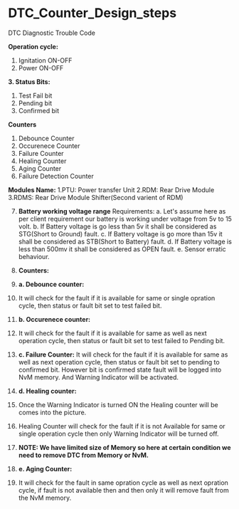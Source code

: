 
# DTC_Counter_Design_steps
DTC Diagnostic Trouble Code

**Operation cycle:**
1. Ignitation ON-OFF
2. Power ON-OFF

**3. Status Bits:**
   1. Test Fail bit
   2. Pending bit
   3. Confirmed bit

**Counters**
1. Debounce Counter
2. Occurenece Counter
3. Failure Counter
4. Healing Counter
5. Aging Counter
6. Failure Detection Counter

**Modules Name:**
1.PTU: Power transfer Unit
2.RDM: Rear Drive Module 
3.RDMS: Rear Drive Module Shifter(Second varient of RDM)

7. **Battery working voltage range**
   Requirements:
   a. Let's assume here as per client requirement our battery is working under voltage from 5v to 15 volt.
   b. If Battery voltage is go less than 5v it shall be considered as STG(Short to Ground) fault.
   c. If Battery voltage is go more than 15v it shall be considered as STB(Short to Battery) fault.
   d. If Battery voltage is less than 500mv it shall be considered as OPEN fault.
   e. Sensor erratic behaviour.

14. **Counters:**
15. **a. Debounce counter:**
16. It will check for the fault if it is available for same or single opration cycle, then status or fault bit set to test failed bit.

17. **b. Occurenece counter:**
18. It will check for the fault if it is available for same as well as next operation cycle, then status or fault bit set to test failed  to Pending bit.

19. **c. Failure Counter:**
    It will check for the fault if it is available for same as well as next operation cycle, then status or fault bit set to pending to confirmed bit.
    However bit is confirmed state fault will be logged into NvM memory.
    And Warning Indicator will be activated.

23. **d. Healing counter:**
24. Once the Warning Indicator is turned ON the Healing counter will be comes into the picture.
25. Healing Counter will check for the fault if it is not Available for same or single operation cycle then only Warning Indicator will be turned off.

26. **NOTE: We have limited size of Memory so here at certain condition we need to remove DTC from Memory or NvM.**

27. **e. Aging Counter:**
28. It will check for the fault in same opration cycle as well as next opration cycle, if fault is not available then and then only it will remove fault from the NvM memory.
    

    

